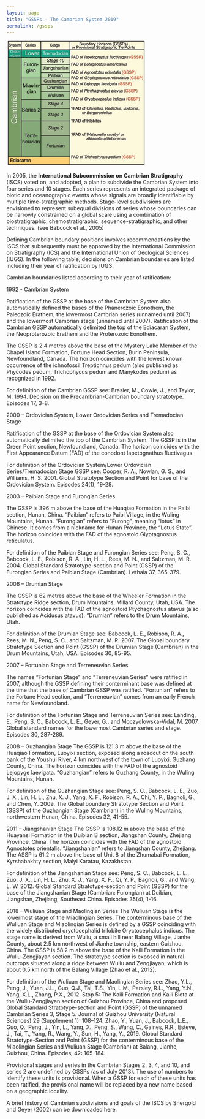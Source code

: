 ```yaml
---
layout: page
title: "GSSPs - The Cambrian System 2019"
permalink: /gssps
---
```


![](images/2013GSSPs.jpg)

In 2005, the **International Subcommission on Cambrian Stratigraphy** (ISCS) voted on, and adopted, a plan to subdivide the Cambrian System into four series and 10 stages. Each series represents an integrated package of biotic and oceanographic events whose signals are broadly identifiable by multiple time-stratigraphic methods. Stage-level subdivisions are envisioned to represent subequal divisions of series whose boundaries can be narrowly constrained on a global scale using a combination of biostratigraphic, chemostratigraphic, sequence-stratigraphic, and other techniques. (see Babcock et al., 2005)

Defining Cambrian boundary positions involves recommendations by the ISCS that subsequently must be approved by the International Commission on Stratigraphy (ICS) and the International Union of Geological Sciences (IUGS). In the following table, decisions on Cambrian boundaries are listed including their year of ratification by IUGS.












Cambrian boundaries listed according to their year of ratification:

1992 - Cambrian System

Ratification of the GSSP at the base of the Cambrian System also automatically defined the bases of the Phanerozoic Eonothem, the Paleozoic Erathem, the lowermost Cambrian series (unnamed until 2007) and the lowermost Cambrian stage (unnamed until 2007). Ratification of the Cambrian GSSP automatically delimited the top of the Ediacaran System, the Neoproterozoic Erathem and the Proterozoic Eonothem.

The GSSP is 2.4 metres above the base of the Mystery Lake Member of the Chapel Island Formation, Fortune Head Section, Burin Peninsula, Newfoundland, Canada. The horizon coincides with the lowest known occurrence of the ichnofossil Treptichnus pedum (also published as Phycodes pedum, Trichophycus pedum and Manykodes pedum) as recognized in 1992.

For definition of the Cambrian GSSP see:
Brasier, M., Cowie, J., and Taylor, M. 1994. Decision on the Precambrian-Cambrian boundary stratotype. Episodes 17, 3-8.


2000 – Ordovician System, Lower Ordovician Series and Tremadocian Stage

Ratification of the GSSP at the base of the Ordovician System also automatically delimited the top of the Cambrian System. The GSSP is in the Green Point section, Newfoundland, Canada. The horizon coincides with the First Appearance Datum (FAD) of the conodont Iapetognathus fluctivagus.

For definition of the Ordovician System/Lower Ordovician Series/Tremadocian Stage GSSP see:
Cooper, R. A., Nowlan, G. S., and Williams, H. S. 2001. Global Stratotype Section and Point for base of the Ordovician System. Episodes 24(1), 19-28.



2003 – Paibian Stage and Furongian Series

The GSSP is 396 m above the base of the Huaqiao Formation in the Paibi section, Hunan, China. “Paibian” refers to Paibi Village, in the Wuling Mountains, Hunan. “Furongian” refers to “Furong”, meaning “lotus” in Chinese. It comes from a nickname for Hunan Province, the “Lotus State”. The horizon coincides with the FAD of the agnostoid Glyptagnostus reticulatus.

For definition of the Paibian Stage and Furongian Series see:
Peng, S. C., Babcock, L. E., Robison, R. A., Lin, H. L., Rees, M. N., and Saltzman, M. R. 2004. Global Standard Stratotype-section and Point (GSSP) of the Furongian Series and Paibian Stage (Cambrian). Lethaia 37, 365-379.


2006 – Drumian Stage

The GSSP is 62 metres above the base of the Wheeler Formation in the Stratotype Ridge section, Drum Mountains, Millard County, Utah, USA. The horizon coincides with the FAD of the agnostoid Ptychagnostus atavus (also published as Acidusus atavus). “Drumian” refers to the Drum Mountains, Utah.

For definition of the Drumian Stage see:
Babcock, L. E., Robison, R. A., Rees, M. N., Peng, S. C., and Saltzman, M. R. 2007. The Global boundary Stratotype Section and Point (GSSP) of the Drumian Stage (Cambrian) in the Drum Mountains, Utah, USA. Episodes 30, 85-95.


2007 – Fortunian Stage and Terreneuvian Series

The names “Fortunian Stage” and “Terreneuvian Series” were ratified in 2007, although the GSSP defining their conterminant base was defined at the time that the base of Cambrian GSSP was ratified. “Fortunian” refers to the Fortune Head section, and “Terreneuvian” comes from an early French name for Newfoundland.

For definition of the Fortunian Stage and Terreneuvian Series see:
Landing, E., Peng, S. C., Babcock, L. E., Geyer, G., and Moczydlowska-Vidal, M. 2007. Global standard names for the lowermost Cambrian series and stage. Episodes 30, 287-289.


2008 – Guzhangian Stage
The GSSP is 121.3 m above the base of the Huaqiao Formation, Luoyixi section, exposed along a roadcut on the south bank of the Youshui River, 4 km northwest of the town of Luoyixi, Guzhang County, China. The horizon coincides with the FAD of the agnostoid Lejopyge laevigata. “Guzhangian” refers to Guzhang County, in the Wuling Mountains, Hunan.

For definition of the Guzhangian Stage see:
Peng, S. C., Babcock, L. E., Zuo, J. X., Lin, H. L., Zhu, X. J., Yang, X. F., Robison, R. A., Chi, Y. P., Bagnoli, G., and Chen, Y. 2009. The Global boundary Stratotype Section and Point (GSSP) of the Guzhangian Stage (Cambrian) in the Wuling Mountains, northwestern Hunan, China. Episodes 32, 41-55.


2011 – Jiangshanian Stage
The GSSP is 108.12 m above the base of the Huayansi Formation in the Duibian B section, Jiangshan County, Zhejiang Province, China. The horizon coincides with the FAD of the agnostoid Agnostotes orientalis. “Jiangshanian” refers to Jiangshan County, Zhejiang. The ASSP is 61.2 m above the base of Unit 8 of the Zhumabai Formation, Kyrshabakhty section, Malyi Karatau, Kazakhstan.

For definition of the Jiangshanian Stage see:
Peng, S. C., Babcock, L. E., Zuo, J. X., Lin, H. L., Zhu, X. J., Yang, X. F., Qi, Y. P., Bagnoli, G., and Wang, L. W. 2012. Global Standard Stratotype-section and Point (GSSP) for the base of the Jiangshanian Stage (Cambrian: Furongian) at Duibian, Jiangshan, Zhejiang, Southeast China. Episodes 35(4), 1-16.


2018 –  Wuliuan Stage and Maolingian Series
The Wuliuan Stage is the lowermost stage of the Miaolingian Series. The conterminous base of the Wuliuan Stage and Miaolingian Series is defined by a GSSP coinciding with the widely distributed oryctocephalid trilobite Oryctocephalus indicus. The stage name is derived from Wuliu, a small hill near Balang Village, Jianhe County, about 2.5 km northwest of Jianhe township, eastern Guizhou, China. The GSSP is 58.2 m above the base of the Kaili Formation in the Wuliu-Zengjiayan section. The stratotype section is exposed in natural outcrops situated along a ridge between Wuliu and Zengjiayan, which is about 0.5 km north of the Balang Village (Zhao et al., 2012).

For definition of the Wuliuan Stage and Maolingian Series see:
Zhao, Y.L., Peng, J., Yuan, J.L., Guo, Q.J., Tai, T.S., Yin, L.M., Parsley, R.L., Yang, Y.N., Yang, X.L., Zhang, P.X., 2012. Stop 5: The Kaili Formation and Kaili Biota at the Wuliu-Zengjiayan section of Guizhou Province, China and proposed Global Standard Stratotype-section and Point (GSSP) of the unnamed Cambrian Series 3, Stage 5. Journal of Guizhou University (Natural Sciences) 29 (Supplement 1): 108–124.
Zhao, Y., Yuan, J., Babcock, L.E., Guo, Q., Peng, J., Yin, L., Yang, X., Peng, S., Wang, C., Gaines, R.R., Esteve, J., Tai, T., Yang, R., Wang, Y., Sun, H., Yang, Y., 2019. Global Standard Stratotype-Section and Point (GSSP) for the
conterminous base of the Miaolingian Series and Wuliuan Stage (Cambrian) at Balang, Jianhe, Guizhou, China. Episodes, 42: 165-184.


Provisional stages and series in the Cambrian
Stages 2, 3, 4, and 10, and series 2 are undefined by GSSPs (as of July 2013). The use of numbers to identify these units is provisional. When a GSSP for each of these units has been ratified, the provisional name will be replaced by a new name based on a geographic locality.

A brief history of Cambrian subdivisions and goals of the ISCS by Shergold and Geyer (2002) can be downloaded here.